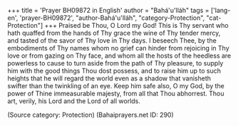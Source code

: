 +++
title = 'Prayer BH09872 in English'
author = "Bahá'u'lláh"
tags = ['lang-en', 'prayer-BH09872', "author-Bahá'u'lláh", "category-Protection", "cat-Protection"]
+++
Praised be Thou, O Lord my God!  This is Thy servant who hath quaffed from the hands of Thy grace the wine of Thy tender mercy, and tasted of the savor of Thy love in Thy days.  I beseech Thee, by the embodiments of Thy names whom no grief can hinder from rejoicing in Thy love or from gazing on Thy face, and whom all the hosts of the heedless are powerless to cause to turn aside from the path of Thy pleasure, to supply him with the good things Thou dost possess, and to raise him up to such heights that he will regard the world even as a shadow that vanisheth swifter than the twinkling of an eye.
Keep him safe also, O my God, by the power of Thine immeasurable majesty, from all that Thou abhorrest.  Thou art, verily, his Lord and the Lord of all worlds.

(Source category: Protection)
(Bahaiprayers.net ID: 290)
